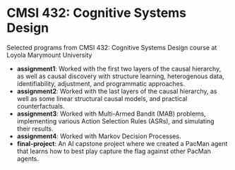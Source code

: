 # CMSI 432: Cognitive Systems Design

Selected programs from CMSI 432: Cognitive Systems Design course at Loyola Marymount University

- **assignment1**: Worked with the first two layers of the causal hierarchy, as well as causal discovery with structure learning, heterogenous data, identifiability, adjustment, and programmatic approaches.
- **assignment2**: Worked with the last layers of the causal hierarchy, as well as some linear structural causal models, and practical counterfactuals.
- **assignment3**: Worked with Multi-Armed Bandit (MAB) problems, implementing various Action Selection Rules (ASRs), and simulating their results.
- **assignment4**: Worked with Markov Decision Processes.
- **final-project**: An AI capstone project where we created a PacMan agent that learns how to best play capture the flag against other PacMan agents.